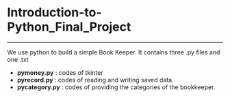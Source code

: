# Introduction-to-Python_Final_Project
---
We use python to build a simple Book Keeper.
It contains three .py files and one .txt

- **pymoney.py**    : codes of tkinter
- **pyrecord.py**   : codes of reading and writing saved data.
- **pycategory.py** : codes of providing the categories of the bookkeeper.

